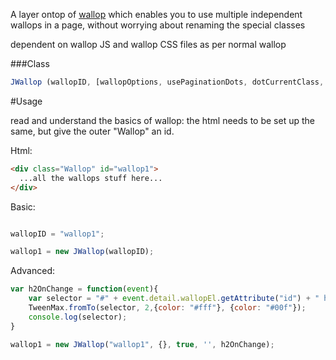 A layer ontop of [wallop](https://github.com/peduarte/wallop) which enables you to use multiple independent wallops in a page, without worrying about renaming the special classes

dependent on wallop JS and wallop CSS files as per normal wallop

###Class

```javascript
JWallop (wallopID, [wallopOptions, usePaginationDots, dotCurrentClass, onChangefunction]
```

#Usage

read and understand the basics of wallop:
the html needs to be set up the same, but give the outer "Wallop" an id.


Html:
```html
<div class="Wallop" id="wallop1">
  ...all the wallops stuff here...
</div>
```

Basic:
```javascript

wallopID = "wallop1";

wallop1 = new JWallop(wallopID);

```

Advanced:
```javascript
var h2OnChange = function(event){
    var selector = "#" + event.detail.wallopEl.getAttribute("id") + " h2";
    TweenMax.fromTo(selector, 2,{color: "#fff"}, {color: "#00f"});
    console.log(selector);
}

wallop1 = new JWallop("wallop1", {}, true, '', h2OnChange);
```

